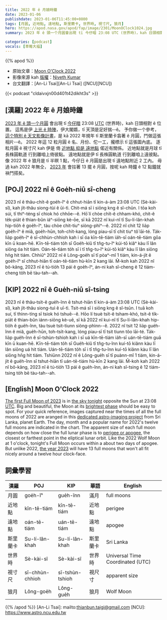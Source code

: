 ```yaml
---
title: 2022 年 ê 月娘時鐘
date: 2023-01-06
publishdate: 2023-01-06T11:45:00+0800
tags: [月圓, 近地點, 遠地點, 斯里蘭卡, 世界時, 視寸尺, 狼月]
hero: https://apod.nasa.gov/apod/fap/image/2301/MoonOClock1024.jpg
summary: 2023 年 ê 頭一个月圓會出現 tī 今仔暗 23:08 UTC (世界時)，kah 日頭相對 ê 位置。

categories: [podcast]
vocals: [草莓大福]
---
```


{{% apod %}}

- 原始文章：[Moon O'Clock 2022](https://apod.nasa.gov/apod/ap230106.html)
- 影像來源 kah [版權][copyright]：[Niveth Kumar](https://www.instagram.com/nivethz/)
- 台文翻譯：[An-Li Tsai][An-Li Tsai] ([NCU][NCU])

{{< podcast "cldaivxjn00d401t42dikht3s" >}}

## [漢羅] 2022 年 ê 月娘時鐘
[2023 年 ê 頭一个月圓][The first Full Moon of 2023] 會出現 tī [今仔暗][the sky tonight] 23:08 [UTC][UTC] (世界時)，kah 日頭相對 ê 位置。
這馬是伊 [上光 ê 時陣][brightest phase]，伊大閣媠，tī 天頂是足好揣--ê。
予你做一个參考，[這个特別 ê 天文影像計畫][dedicated astro-imaging project]，是 kā 2022 年規年 tī 斯里蘭卡翕著 ê 月圓，鬥做這張相片--ê。
2022 年這 12 粒月圓 ê 名、月份、佗一工，攏標示 tī 這張圖內底。
逐粒月圓 ê 視寸尺 kah 伊是 倚 [近地點 抑是 遠地點][perigee or apogee] 偌近有關係。
近地點就是月球 tī 長株圓軌道 行到離咱上倚彼點。
遠地點就是伊 tī 長株圓軌道 行到離咱上遠彼點。
像 2022 年 ê 狼月是 tī 半暝 1 點，今仔日 ê 月圓是出現 tī 遠地點附近 2 工內。
毋過 kah 2022 年無仝， [2023 年][the year 2023] 會拄著 13 擺 ê 月圓，按呢 kah 時鐘 ê 12 點鐘就袂鬥搭矣。


## [POJ] 2022 nî ê Goe̍h-niû sî-cheng
2023 nî ê thâu-chi̍t-ê goe̍h-îⁿ ē chhut-hiān tī kin-á-àm 23:08 UTC (Sè-kài-sî), kah ji̍t-thâu siong-tùi ê ūi-tì.
Chit-má sī i siōng kng ê sî-chūn.
I tōa koh súi, tī thiⁿ-téng sī chiok hó chhōe--ê.
Hō͘ lí chòe chi̍t-ê chham-khó, chit-ê te̍k-pia̍t ê thian-bûn iáⁿ-siōng kè-ōe, sī kā 2022 nî kui-nî tī Su-lí-lân-khah hip-tio̍h ê goe̍h-îⁿ, tàu chòe chit-tiuⁿ siòng-phìⁿ--ê.
2022 nî chit 12 lia̍p goe̍h-îⁿ ê miâ, goe̍h-hūn, toh-chi̍t-kang, lóng piau-sī tī chit tiuⁿ tô͘ lāi-té.
Ta̍k-lia̍p goe̍h-îⁿ ê sī-chhùn-chhioh kah i sī óa kīn-tē-tiám ia̍h-sī oán-tē-tiám gōa kīn ū koan-hē.
Kīn-tē-tiám to̍h sī Goe̍h-kiû tī tn̂g-tu-îⁿ kúi-tō kiâⁿ kàu lī lân siōng óa hit tiám.
Oán-tē-tiám to̍h sī i tī tn̂g-tu-îⁿ kúi-tō kiâⁿ kàu lī lân siōng hn̄g hit tiám.
Chhiūⁿ 2022 nî ê Lông-goe̍h sī tī pòaⁿ-mî 1 tiám, kin-á-ji̍t ê goe̍h-îⁿ sī chhut-hiān tī oán-tē-tiám hù-kīn 2 kang lāi.
M̄-koh kah 2022 nî bô-kâng, 2023 nî ē tú-tio̍h 13 pái ê goe̍h-îⁿ, án-ni kah sî-cheng ê 12 tiám-cheng to̍h bē tàu-tah--ah.


## [KIP] 2022 nî ê Gue̍h-niû sî-tsing
2023 nî ê thâu-tsi̍t-ê gue̍h-înn ē tshut-hiān tī kin-á-àm 23:08 UTC (Sè-kài-sî), kah ji̍t-thâu siong-tuì ê uī-tì.
Tsit-má sī i siōng kng ê sî-tsūn.
I tuā koh suí, tī thinn-tíng sī tsiok hó tshuē--ê.
Hōo lí tsuè tsi̍t-ê tsham-khó, tsit-ê ti̍k-pia̍t ê thian-bûn iánn-siōng kè-uē, sī kā 2022 nî kui-nî tī Su-lí-lân-khah hip-tio̍h ê gue̍h-înn, tàu tsuè tsit-tiunn siòng-phìnn--ê.
2022 nî tsit 12 lia̍p gue̍h-înn ê miâ, gue̍h-hūn, toh-tsi̍t-kang, lóng piau-sī tī tsit tiunn tôo lāi-té.
Ta̍k-lia̍p gue̍h-înn ê sī-tshùn-tshioh kah i sī uá kīn-tē-tiám ia̍h-sī uán-tē-tiám guā kīn ū kuan-hē.
Kīn-tē-tiám to̍h sī Gue̍h-kiû tī tn̂g-tu-înn kuí-tō kiânn kàu lī lân siōng uá hit tiám.
Uán-tē-tiám to̍h sī i tī tn̂g-tu-înn kuí-tō kiânn kàu lī lân siōng hn̄g hit tiám.
Tshiūnn 2022 nî ê Lông-gue̍h sī tī puànn-mî 1 tiám, kin-á-ji̍t ê gue̍h-înn sī tshut-hiān tī uán-tē-tiám hù-kīn 2 kang lāi.
M̄-koh kah 2022 nî bô-kâng, 2023 nî ē tú-tio̍h 13 pái ê gue̍h-înn, án-ni kah sî-tsing ê 12 tiám-tsing to̍h bē tàu-tah--ah.


## [English] Moon O'Clock 2022

[The first Full Moon of 2023][The first Full Moon of 2023] is in [the sky tonight][the sky tonight] opposite the Sun at 23:08 [UTC][UTC].
Big and beautiful, the Moon at its [brightest phase][brightest phase] should be easy to spot.
For your quick reference, images captured near the times of all the full moons of 2022 are aranged in this [dedicated astro-imaging project][dedicated astro-imaging project] from Sri Lanka, planet Earth.
The day, month and a popular name for 2022's twelve full moons are indicated in the chart.
The apparent size of each full moon depends on how close the full lunar phase is to [perigee or apogee][perigee or apogee], the closest or farthest point in the eliptical lunar orbit.
Like the 2022 Wolf Moon at 1 o'clock, tonight's Full Moon occurs within a about two days of apogee.
But unlike 2022, [the year 2023][the year 2023] will have 13 full moons that won't all fit nicely around a twelve hour clock-face.


## 詞彙學習

|漢羅|POJ|KIP|華語|English|
|-|-|-|-|-|
|月圓|goe̍h-îⁿ|gue̍h-înn|滿月|full moons|
|近地點|kīn-tē-tiám|kīn-tē-tiám|近地點|perigee|
|遠地點|oán-tē-tiám|uán-tē-tiám|遠地點|apogee|
|斯里蘭卡|Su-lí-lân-khah|Su-lí-lân-khah|斯里蘭卡|Sri Lanka|
|世界時|Sè-kài-sî|Sè-kài-sî|世界時|Universal Time Coordinated (UTC)|
|視寸尺|sī-chhùn-chhioh|sī-tshùn-tshioh|視尺寸|apparent size|
|狼月|Lông-goe̍h|Lông-gue̍h|狼月|Wolf Moon|

{{% /apod %}}
[An-Li Tsai]: mailto:thianbun.taigi@gmail.com
[NCU]: https://www.astro.ncu.edu.tw

[copyright]: https://apod.nasa.gov/apod/fap/lib/about_apod.html#srapply
[License]: https://creativecommons.org/licenses/by/2.0/


[The first Full Moon of 2023]:https://earthsky.org/tonight/january-full-moon-is-the-wolf-moon/
[the sky tonight]:https://solarsystem.nasa.gov/skywatching/whats-up/
[UTC]:https://earthsky.org/astronomy-essentials/universal-time/
[brightest phase]:https://apod.nasa.gov/apod/ap211118.html
[dedicated astro-imaging project]:https://www.instagram.com/p/Cmwq5ubSyw_/
[perigee or apogee]:https://apod.nasa.gov/apod/MoonApogeePerigee1024.jpg
[the year 2023]:https://solarsystem.nasa.gov/resources/2785/moon-phases-2023/
